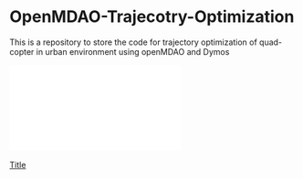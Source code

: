 # OpenMDAO-Trajecotry-Optimization
This is a repository to store the code for trajectory optimization of quad-copter in urban environment using openMDAO and Dymos

![Trajectory](./figures_obs_traj/trajectory3D_obs.pdf)

[Title](figures_obs_traj/trajectory3D_obs.pdf)
